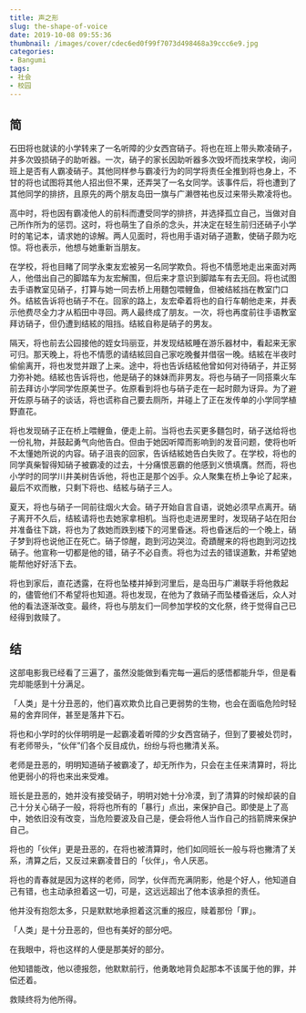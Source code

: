 ```yaml
---
title: 声之形
slug: the-shape-of-voice
date: 2019-10-08 09:55:36
thumbnail: /images/cover/cdec6ed0f99f7073d498468a39ccc6e9.jpg
categories:
- Bangumi
tags:
- 社会
- 校园
---
```


## 简
石田将也就读的小学转来了一名听障的少女西宫硝子。将也在班上带头欺凌硝子，并多次毁损硝子的助听器。一次，硝子的家长因助听器多次毁坏而找来学校，询问班上是否有人霸凌硝子。其他同样参与霸凌行为的同学将责任全推到将也身上，不甘的将也试图将其他人招出但不果，还弄哭了一名女同学。该事件后，将也遭到了其他同学的排挤，且原先的两个朋友岛田一旗与广濑啓祐也反过来带头欺凌将也。

高中时，将也因有霸凌他人的前科而遭受同学的排挤，并选择孤立自己，当做对自己所作所为的惩罚。这时，将也萌生了自杀的念头，并决定在轻生前归还硝子小学时的笔记本，请求她的谅解。两人见面时，将也用手语对硝子道歉，使硝子颇为吃惊。将也表示，他想与她重新当朋友。

在学校，将也目睹了同学永束友宏被另一名同学欺负。将也不情愿地走出来面对两人，他借出自己的脚踏车为友宏解围，但后来才意识到脚踏车有去无回。将也试图去手语教室见硝子，打算与她一同去桥上用麵包喂鲤鱼，但被结絃挡在教室门口外。结絃告诉将也硝子不在。回家的路上，友宏牵着将也的自行车朝他走来，并表示他费尽全力才从稻田中寻回。两人最终成了朋友。一次，将也再度前往手语教室拜访硝子，但仍遭到结絃的阻挡。结絃自称是硝子的男友。

隔天，将也前去公园接他的姪女玛丽亚，并发现结絃睡在游乐器材中，看起来无家可归。那天晚上，将也不情愿的请结絃回自己家吃晚餐并借宿一晚。结絃在半夜时偷偷离开，将也发觉并跟了上来。途中，将也告诉结絃他曾如何对待硝子，并正努力弥补她。结絃也告诉将也，他是硝子的妹妹而非男友。将也与硝子一同搭乘火车前去拜访小学同学佐原美世子。佐原看到将也与硝子走在一起时颇为讶异。为了避开佐原与硝子的谈话，将也谎称自己要去厕所，并碰上了正在发传单的小学同学植野直花。

将也发现硝子正在桥上喂鲤鱼，便走上前。当将也去买更多麵包时，硝子送给将也一份礼物，并鼓起勇气向他告白。但由于她因听障而影响到的发音问题，使将也听不太懂她所说的内容。硝子沮丧的回家，告诉结絃她告白失败了。在学校，将也的同学真柴智得知硝子被霸凌的过去，十分痛恨恶霸的他感到义愤填膺。然而，将也小学时的同学川井美树告诉他，将也正是那个凶手。众人聚集在桥上争论了起来，最后不欢而散，只剩下将也、结絃与硝子三人。

夏天，将也与硝子一同前往烟火大会。硝子开始自言自语，说她必须早点离开。硝子离开不久后，结絃请将也去她家拿相机。当将也走进房里时，发现硝子站在阳台并准备往下跳，将也为了救她而跌到楼下的河里昏迷。将也昏迷后的一个晚上，硝子梦到将也说他正在死亡。硝子惊醒，跑到河边哭泣。奇蹟醒来的将也跑到河边找硝子。他宣称一切都是他的错，硝子不必自责。将也为过去的错误道歉，并希望她能帮他好好活下去。

将也到家后，直花透露，在将也坠楼并掉到河里后，是岛田与广濑联手将他救起的，儘管他们不希望将也知道。将也发现，在他为了救硝子而坠楼昏迷后，众人对他的看法逐渐改变。最终，将也与朋友们一同参加学校的文化祭，终于觉得自己已经得到救赎了。

## 结
这部电影我已经看了三遍了，虽然没能做到看完每一遍后的感悟都能升华，但是看完却能感到十分满足。

「人类」是十分丑恶的，他们喜欢欺负比自己更弱势的生物，也会在面临危险时轻易的舍弃同伴，甚至是落井下石。

将也和小学时的伙伴明明是一起霸凌着听障的少女西宫硝子，但到了要被处罚时，有老师带头，“伙伴”们各个反目成仇，纷纷与将也撇清关系。

老师是丑恶的，明明知道硝子被霸凌了，却无所作为，只会在主任来清算时，将比他更弱小的将也来出来受难。

班长是丑恶的，她并没有接受硝子，明明对她十分冷漠，到了清算的时候却装的自己十分关心硝子一般，将将也所有的「暴行」点出，来保护自己。即使是上了高中，她依旧没有改变，当危险要波及自己是，便会将他人当作自己的挡箭牌来保护自己。

将也的「伙伴」更是丑恶的，在将也被清算时，他们如同班长一般与将也撇清了关系，清算之后，又反过来霸凌昔日的「伙伴」，令人厌恶。

将也的青春就是因为这样的老师，同学，伙伴而充满阴影，他是个好人，他知道自己有错，也主动承担着这一切，可是，这远远超出了他本该承担的责任。

他并没有抱怨太多，只是默默地承担着这沉重的报应，赎着那份「罪」。

「人类」是十分丑恶的，但也有美好的部分吧。

在我眼中，将也这样的人便是那美好的部分。

他知错能改，他以德报怨，他默默前行，他勇敢地背负起那本不该属于他的罪，并偿还着。

救赎终将为他所得。

